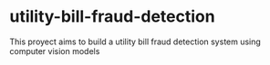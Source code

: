 # utility-bill-fraud-detection
This proyect aims to build a utility bill fraud detection system using computer vision models
